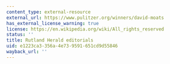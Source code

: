 ```yaml
---
content_type: external-resource
external_url: https://www.pulitzer.org/winners/david-moats
has_external_license_warning: true
license: https://en.wikipedia.org/wiki/All_rights_reserved
status: ''
title: Rutland Herald editorials
uid: e1223ca3-356a-4e73-9591-651cd9d55846
wayback_url: ''
---
```


